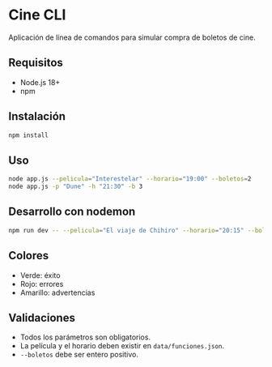 # Cine CLI

Aplicación de línea de comandos para simular compra de boletos de cine.

## Requisitos
- Node.js 18+
- npm

## Instalación
```bash
npm install
```

## Uso
```bash
node app.js --pelicula="Interestelar" --horario="19:00" --boletos=2
node app.js -p "Dune" -h "21:30" -b 3
```

## Desarrollo con nodemon
```bash
npm run dev -- --pelicula="El viaje de Chihiro" --horario="20:15" --boletos=1
```

## Colores
- Verde: éxito
- Rojo: errores
- Amarillo: advertencias

## Validaciones
- Todos los parámetros son obligatorios.
- La película y el horario deben existir en `data/funciones.json`.
- `--boletos` debe ser entero positivo.
